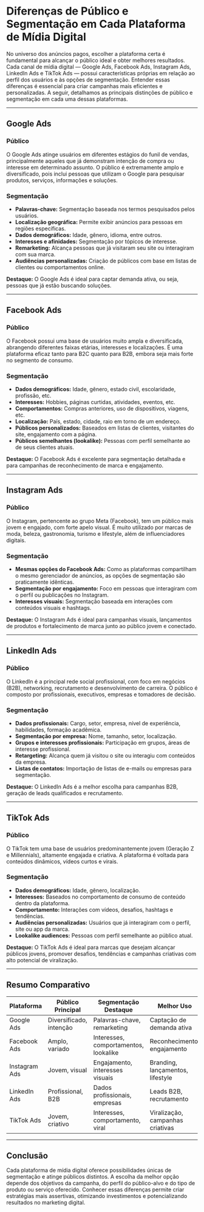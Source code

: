 
# Diferenças de Público e Segmentação em Cada Plataforma de Mídia Digital

No universo dos anúncios pagos, escolher a plataforma certa é fundamental para alcançar o público ideal e obter melhores resultados. Cada canal de mídia digital — Google Ads, Facebook Ads, Instagram Ads, LinkedIn Ads e TikTok Ads — possui características próprias em relação ao perfil dos usuários e às opções de segmentação. Entender essas diferenças é essencial para criar campanhas mais eficientes e personalizadas. A seguir, detalhamos as principais distinções de público e segmentação em cada uma dessas plataformas.

---

## Google Ads

### Público
O Google Ads atinge usuários em diferentes estágios do funil de vendas, principalmente aqueles que já demonstram intenção de compra ou interesse em determinado assunto. O público é extremamente amplo e diversificado, pois inclui pessoas que utilizam o Google para pesquisar produtos, serviços, informações e soluções.

### Segmentação
- **Palavras-chave:** Segmentação baseada nos termos pesquisados pelos usuários.
- **Localização geográfica:** Permite exibir anúncios para pessoas em regiões específicas.
- **Dados demográficos:** Idade, gênero, idioma, entre outros.
- **Interesses e afinidades:** Segmentação por tópicos de interesse.
- **Remarketing:** Alcança pessoas que já visitaram seu site ou interagiram com sua marca.
- **Audiências personalizadas:** Criação de públicos com base em listas de clientes ou comportamentos online.

**Destaque:** O Google Ads é ideal para captar demanda ativa, ou seja, pessoas que já estão buscando soluções.

---

## Facebook Ads

### Público
O Facebook possui uma base de usuários muito ampla e diversificada, abrangendo diferentes faixas etárias, interesses e localizações. É uma plataforma eficaz tanto para B2C quanto para B2B, embora seja mais forte no segmento de consumo.

### Segmentação
- **Dados demográficos:** Idade, gênero, estado civil, escolaridade, profissão, etc.
- **Interesses:** Hobbies, páginas curtidas, atividades, eventos, etc.
- **Comportamentos:** Compras anteriores, uso de dispositivos, viagens, etc.
- **Localização:** País, estado, cidade, raio em torno de um endereço.
- **Públicos personalizados:** Baseados em listas de clientes, visitantes do site, engajamento com a página.
- **Públicos semelhantes (lookalike):** Pessoas com perfil semelhante ao de seus clientes atuais.

**Destaque:** O Facebook Ads é excelente para segmentação detalhada e para campanhas de reconhecimento de marca e engajamento.

---

## Instagram Ads

### Público
O Instagram, pertencente ao grupo Meta (Facebook), tem um público mais jovem e engajado, com forte apelo visual. É muito utilizado por marcas de moda, beleza, gastronomia, turismo e lifestyle, além de influenciadores digitais.

### Segmentação
- **Mesmas opções do Facebook Ads:** Como as plataformas compartilham o mesmo gerenciador de anúncios, as opções de segmentação são praticamente idênticas.
- **Segmentação por engajamento:** Foco em pessoas que interagiram com o perfil ou publicações no Instagram.
- **Interesses visuais:** Segmentação baseada em interações com conteúdos visuais e hashtags.

**Destaque:** O Instagram Ads é ideal para campanhas visuais, lançamentos de produtos e fortalecimento de marca junto ao público jovem e conectado.

---

## LinkedIn Ads

### Público
O LinkedIn é a principal rede social profissional, com foco em negócios (B2B), networking, recrutamento e desenvolvimento de carreira. O público é composto por profissionais, executivos, empresas e tomadores de decisão.

### Segmentação
- **Dados profissionais:** Cargo, setor, empresa, nível de experiência, habilidades, formação acadêmica.
- **Segmentação por empresa:** Nome, tamanho, setor, localização.
- **Grupos e interesses profissionais:** Participação em grupos, áreas de interesse profissional.
- **Retargeting:** Alcança quem já visitou o site ou interagiu com conteúdos da empresa.
- **Listas de contatos:** Importação de listas de e-mails ou empresas para segmentação.

**Destaque:** O LinkedIn Ads é a melhor escolha para campanhas B2B, geração de leads qualificados e recrutamento.

---

## TikTok Ads

### Público
O TikTok tem uma base de usuários predominantemente jovem (Geração Z e Millennials), altamente engajada e criativa. A plataforma é voltada para conteúdos dinâmicos, vídeos curtos e virais.

### Segmentação
- **Dados demográficos:** Idade, gênero, localização.
- **Interesses:** Baseados no comportamento de consumo de conteúdo dentro da plataforma.
- **Comportamento:** Interações com vídeos, desafios, hashtags e tendências.
- **Audiências personalizadas:** Usuários que já interagiram com o perfil, site ou app da marca.
- **Lookalike audiences:** Pessoas com perfil semelhante ao público atual.

**Destaque:** O TikTok Ads é ideal para marcas que desejam alcançar públicos jovens, promover desafios, tendências e campanhas criativas com alto potencial de viralização.

---

## Resumo Comparativo

| Plataforma      | Público Principal         | Segmentação Destaque                | Melhor Uso                         |
|-----------------|--------------------------|-------------------------------------|------------------------------------|
| Google Ads      | Diversificado, intenção  | Palavras-chave, remarketing         | Captação de demanda ativa          |
| Facebook Ads    | Amplo, variado           | Interesses, comportamentos, lookalike| Reconhecimento, engajamento        |
| Instagram Ads   | Jovem, visual            | Engajamento, interesses visuais     | Branding, lançamentos, lifestyle   |
| LinkedIn Ads    | Profissional, B2B        | Dados profissionais, empresas       | Leads B2B, recrutamento            |
| TikTok Ads      | Jovem, criativo          | Interesses, comportamento, viral    | Viralização, campanhas criativas   |

---

## Conclusão

Cada plataforma de mídia digital oferece possibilidades únicas de segmentação e atinge públicos distintos. A escolha da melhor opção depende dos objetivos da campanha, do perfil do público-alvo e do tipo de produto ou serviço oferecido. Conhecer essas diferenças permite criar estratégias mais assertivas, otimizando investimentos e potencializando resultados no marketing digital.
```
